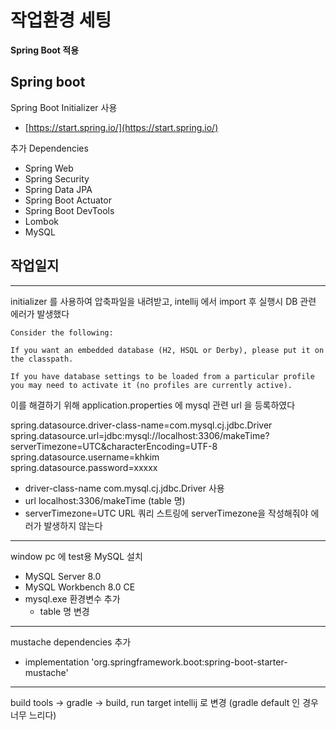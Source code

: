 # 작업환경 세팅

**Spring Boot 적용**

## Spring boot

Spring Boot Initializer 사용
- [https://start.spring.io/](https://start.spring.io/) 

추가 Dependencies
- Spring Web
- Spring Security
- Spring Data JPA
- Spring Boot Actuator
- Spring Boot DevTools
- Lombok
- MySQL

## 작업일지
---------------
initializer 를 사용하여 압축파일을 내려받고, intellij 에서 import 후 실행시 DB 관련 에러가 발생했다
```text
Consider the following:

If you want an embedded database (H2, HSQL or Derby), please put it on the classpath.

If you have database settings to be loaded from a particular profile you may need to activate it (no profiles are currently active).
```
이를 해결하기 위해 application.properties 에 mysql 관련 url 을 등록하였다

spring.datasource.driver-class-name=com.mysql.cj.jdbc.Driver  
spring.datasource.url=jdbc:mysql://localhost:3306/makeTime?serverTimezone=UTC&characterEncoding=UTF-8  
spring.datasource.username=khkim  
spring.datasource.password=xxxxx

-   driver-class-name
	com.mysql.cj.jdbc.Driver 사용
-   url
	localhost:3306/makeTime (table 명)
-   serverTimezone=UTC
   URL 쿼리 스트링에 serverTimezone을 작성해줘야 에러가 발생하지 않는다

----------

window pc 에 test용 MySQL 설치
- MySQL Server 8.0
- MySQL Workbench 8.0 CE
- mysql.exe 환경변수 추가
	- table 명 변경
-------

mustache dependencies 추가
- implementation 'org.springframework.boot:spring-boot-starter-mustache'

------
build tools -> gradle -> build, run target intellij 로 변경 (gradle default 인 경우 너무 느리다)







<!--stackedit_data:
eyJoaXN0b3J5IjpbLTE0NTQzODgwNzIsLTE0NTg1MjUwNjAsMT
A5NDY3NjM0LDczMDUwMTMwNSwxMzQ2MzMyNjI2LC0yMTQwNTY4
MTM3LDE4ODcyMzczODgsODg2NzY3NTczXX0=
-->
